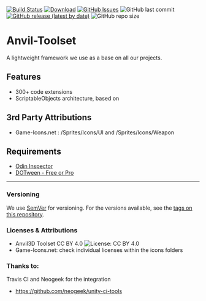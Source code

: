 

[![Build Status](https://travis-ci.org/Anvil3D/Anvil-Toolset.svg?branch=master)](https://travis-ci.org/Anvil3D/Anvil-Toolset) 
[![Download](https://img.shields.io/github/downloads/anvil3d/anvil3d-toolset/total)](https://github.com/Anvil3D/Anvil3D-Toolset/releases) 
[![GitHub Issues](https://img.shields.io/github/issues/anvil3d/anvil3d-toolset)](https://github.com/Anvil3D/Anvil3D-Toolset/issues) 
![GitHub last commit](https://img.shields.io/github/last-commit/anvil3d/anvil3d-toolset) 
[![GitHub release (latest by date)](https://img.shields.io/github/v/release/anvil3d/anvil3d-toolset)](https://github.com/Anvil3D/Anvil3D-Toolset/releases) 
![GitHub repo size](https://img.shields.io/github/repo-size/anvil3d/anvil3d-toolset)

# Anvil-Toolset

A lightweight framework we use as a base on all our projects.

## Features

- 300+ code extensions
- ScriptableObjects architecture, based on 

## 3rd Party Attributions

- Game-Icons.net : /Sprites/Icons/UI and /Sprites/Icons/Weapon

## Requirements

- [Odin Inspector](https://assetstore.unity.com/packages/tools/utilities/odin-inspector-and-serializer-89041)
- [DOTween - Free or Pro](https://assetstore.unity.com/packages/tools/animation/dotween-hotween-v2-27676)


---


### Versioning

We use [SemVer](http://semver.org/) for versioning. For the versions available, see the [tags on this repository](https://github.com/Anvil3D/Anvil3D-Toolset/tags). 

### Licenses & Attributions 

- Anvil3D Toolset CC BY 4.0 ![License: CC BY 4.0](https://img.shields.io/github/license/anvil3d/anvil3d-toolset)
- Game-Icons.net: check individual licenses within the icons folders 


### Thanks to:

Travis CI and Neogeek for the integration
- https://github.com/neogeek/unity-ci-tools